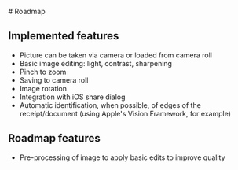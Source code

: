 # Roadmap

## Implemented features

- Picture can be taken via camera or loaded from camera roll
- Basic image editing: light, contrast, sharpening
- Pinch to zoom
- Saving to camera roll
- Image rotation
- Integration with iOS share dialog
- Automatic identification, when possible, of edges of the receipt/document (using Apple's Vision Framework, for example)

## Roadmap features

- Pre-processing of image to apply basic edits to improve quality